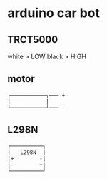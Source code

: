 # arduino car bot
## TRCT5000
white > LOW
black > HIGH

## motor
```
┌───────────┐─── +
|           |
└───────────┘─── -
```
## L298N
```
┌──────────┐
|   L298N  |
|+        -|
|-        +|
└──────────┘
```

